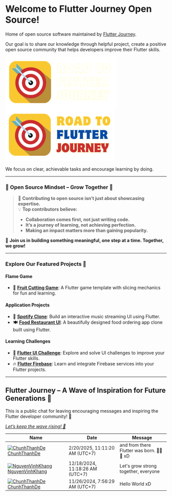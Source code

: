 # Welcome to Flutter Journey Open Source!

Home of open source software maintained by [Flutter Journey][flutter_journey_github_link].

Our goal is to share our knowledge through helpful project, create a positive open source community that helps developers improve their Flutter skills.

[![Flutter Journey][logo_black]][flutter_journey_link_black]
[![Flutter Journey][logo_white]][flutter_journey_link_white]

We focus on clear, achievable tasks and encourage learning by doing.

---

### **🌱 Open Source Mindset – Grow Together 🌟**

> 💬 **Contributing to open source isn’t just about showcasing expertise.**  
> 💡 **Top contributors believe:**  
> - **Collaboration comes first, not just writing code.**  
> - **It’s a journey of learning, not achieving perfection.**  
> - **Making an impact matters more than gaining popularity.**  

🚀 **Join us in building something meaningful, one step at a time. Together, we grow!**  

---

### **Explore Our Featured Projects 🎯**

#### Flame Game

- 🍉 **[Fruit Cutting Game][fruit_cutting_game]**: A Flutter game template with slicing mechanics for fun and learning.

#### Application Projects

- 🎵 **[Spotify Clone][spotify_clone]**: Build an interactive music streaming UI using Flutter.
- 🍽️ **[Food Restaurant UI][food_restaurant_ui]**: A beautifully designed food ordering app clone built using Flutter.

#### Learning Challenges

- 🎨 **[Flutter UI Challenge][flutter_ui_challenge]**: Explore and solve UI challenges to improve your Flutter skills.
- 🔥 **[Flutter Firebase][flutter_firebase]**: Learn and integrate Firebase services into your Flutter projects.

---

## Flutter Journey – A Wave of Inspiration for Future Generations 🎯  

<p>This is a public chat for leaving encouraging messages and inspiring the Flutter developer community! 📝</p>  

<p><a href="https://github.com/Flutter-Journey/.github/issues/1#issuecomment-new" style="font-style: italic;">Let’s keep the wave rising! 🌊</a></p>


<!-- PublicChatGroup -->
| Name | Date | Message |
|---|---|---|
|[<img src="https://avatars.githubusercontent.com/u/98199185?s=24&u=d44b7dc6817c4ecb5ee38460c0c55d9c547fc155&v=4" alt="ChunhThanhDe" width="24" />  ChunhThanhDe](https://github.com/ChunhThanhDe)|2/20/2025, 11:11:20 AM (UTC+7)|and from there Flutter was born. 🦆🦆🦆 xD|
|[<img src="https://avatars.githubusercontent.com/u/84318986?s=24&v=4" alt="NguyenVinhKhang" width="24" />  NguyenVinhKhang](https://github.com/NguyenVinhKhang)|12/18/2024, 11:18:26 AM (UTC+7)|Let's grow strong together, everyone|
|[<img src="https://avatars.githubusercontent.com/u/98199185?s=24&u=d44b7dc6817c4ecb5ee38460c0c55d9c547fc155&v=4" alt="ChunhThanhDe" width="24" />  ChunhThanhDe](https://github.com/ChunhThanhDe)|11/26/2024, 7:56:29 AM (UTC+7)|Hello World xD|
<!-- /PublicChatGroup -->


[logo_black]: https://github.com/Flutter-Journey/.github/raw/main/media/logo_black.png#gh-dark-mode-only
[logo_white]: https://github.com/Flutter-Journey/.github/raw/main/media/logo_white.png#gh-light-mode-only
[flutter_journey_link_white]: https://github.com/Flutter-Journey#gh-light-mode-only
[flutter_journey_link_black]: https://github.com/Flutter-Journey#gh-dark-mode-only
[flutter_journey_github_link]: https://github.com/Flutter-Journey
[fruit_cutting_game]: https://github.com/Flutter-Journey/Fruit-Cutting-Game
[spotify_clone]: https://github.com/Flutter-Journey/Spotify-With-Flutter
[food_restaurant_ui]: https://github.com/Flutter-Journey/Food-Restaurant-UI
[flutter_ui_challenge]: https://github.com/Flutter-Journey/Flutter_UI_Challenge
[flutter_firebase]: https://github.com/Flutter-Journey/Flutter_Firebase
